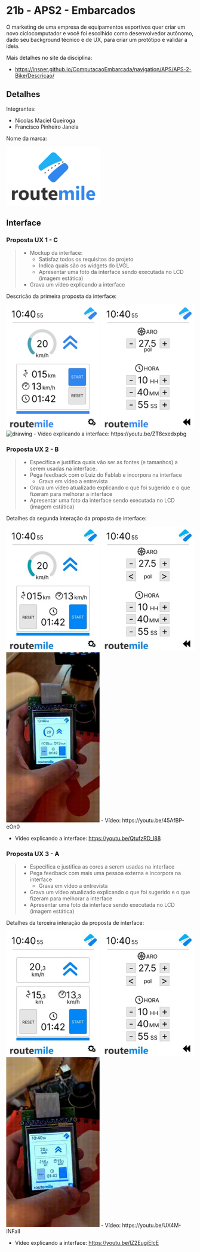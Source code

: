 # 21b - APS2 - Embarcados

O marketing de uma empresa de equipamentos esportivos quer criar um novo ciclocomputador e você foi escolhido como desenvolvedor autônomo, dado seu background técnico e de UX, para criar um protótipo e validar a ideia.

Mais detalhes no site da disciplina:

- https://insper.github.io/ComputacaoEmbarcada/navigation/APS/APS-2-Bike/Descricao/

## Detalhes

Integrantes:

- Nicolas Maciel Queiroga 
- Francisco Pinheiro Janela

Nome da marca:

<img src="imgs/logo.png" alt="drawing" width="250"/>

## Interface

### Proposta UX 1 - C

> - Mockup da interface:
>    - Satisfaz todos os requisitos do projeto
>    - Indica quais são os widgets do LVGL 
>    - Apresentar uma foto da interface sendo executada no LCD (imagem estática)
> - Grava um vídeo explicando a interface


Descricão da primeira proposta da interface:

<div>
  <img src="imgs/prop1_a.png" alt="drawing" width="250"/>
  <img src="imgs/prop1_b.png" alt="drawing" width="250"/>
</div>
 <img src="imgs/prop1.gif" alt="drawing" width="250"/>
- Vídeo explicando a interface: https://youtu.be/ZT8cxedxpbg

### Proposta UX 2 - B

> - Especifica e justifica quais vão ser as fontes (e tamanhos) a serem usadas na interface.
> - Pega feedback com o Luiz do Fablab e incorpora na interface
>   - Grava em vídeo a entrevista
> - Grava um vídeo atualizado explicando o que foi sugerido e o que fizeram para melhorar a interface
> - Apresentar uma foto da interface sendo executada no LCD (imagem estática)

Detalhes da segunda interação da proposta de interface:

<!-- 
 Adicionar texto descrevendo a evolução 
 da interface
-->

<div>
  <img src="imgs/prop2_a.jpeg" alt="drawing" width="250"/>
  <img src="imgs/prop2_b.jpeg" alt="drawing" width="250"/>
</div>
<img src="imgs/prop2.gif" alt="drawing" width="250"/>
- Vídeo: https://youtu.be/45AfBP-eOn0

- Vídeo explicando a interface: https://youtu.be/QtufzRD_I88

### Proposta UX 3 - A

> - Especifica e justifica as cores a serem usadas na interface
> - Pega feedback com mais uma pessoa externa e incorpora na interface
>     - Grava em vídeo a entrevista
> - Grava um vídeo atualizado explicando o que foi sugerido e o que fizeram para melhorar a interface
> - Apresentar uma foto da interface sendo executada no LCD (imagem estática)

Detalhes da terceira interação da proposta de interface:

<!-- 
 Adicionar texto descrevendo a evolução 
 da interface
-->

<div>
  <img src="imgs/prop3_a.jpeg" alt="drawing" width="250"/>
  <img src="imgs/prop3_b.jpeg" alt="drawing" width="250"/>
</div>
<img src="imgs/prop3.gif" alt="drawing" width="250"/>
- Vídeo: https://youtu.be/UX4M-INFaII

- Vídeo explicando a interface: https://youtu.be/lZ2EugiEIcE
